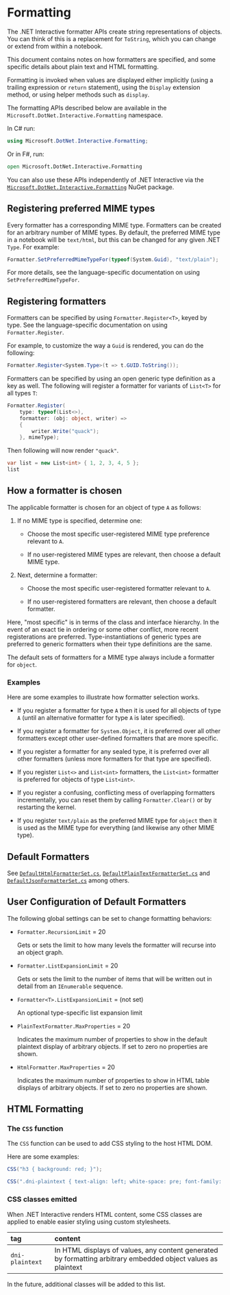# Formatting

The .NET Interactive formatter APIs create string representations of objects. You can think of this is a replacement for `ToString`, which you can change or extend from within a notebook.

This document contains notes on how formatters are specified, and some specific details about plain text and HTML formatting.

Formatting is invoked when values are displayed either implicitly (using a trailing expression or `return` statement), using the `Display` extension method, or using helper methods such as `display`.

The formatting APIs described below are available in the `Microsoft.DotNet.Interactive.Formatting` namespace.

In C# run:
```csharp
using Microsoft.DotNet.Interactive.Formatting;
```

Or in F#, run:
```fsharp
open Microsoft.DotNet.Interactive.Formatting
```

You can also use these APIs independently of .NET Interactive via the [`Microsoft.DotNet.Interactive.Formatting`](https://www.nuget.org/packages/Microsoft.DotNet.Interactive.Formatting) NuGet package.

##  Registering preferred MIME types

Every formatter has a corresponding MIME type. Formatters can be created for an arbitrary number of MIME types. By default, the preferred MIME type in a notebook will be `text/html`, but this can be changed for any given .NET `Type`. For example:

```csharp
Formatter.SetPreferredMimeTypeFor(typeof(System.Guid), "text/plain");
```

For more details, see the language-specific documentation on using `SetPreferredMimeTypeFor`.

##  Registering formatters

Formatters can be specified by using `Formatter.Register<T>`, keyed by type. See the language-specific documentation on using `Formatter.Register`.

For example, to customize the way a `Guid` is rendered, you can do the following:

```csharp
Formatter.Register<System.Type>(t => t.GUID.ToString());
```

Formatters can be specified by using an open generic type definition as a key as well. The following will register a formatter for variants of `List<T>` for all types `T`:

```csharp
Formatter.Register(
    type: typeof(List<>),
    formatter: (obj: object, writer) =>
    {
        writer.Write("quack");
    }, mimeType);
```

Then following will now render `"quack"`.

```csharp
var list = new List<int> { 1, 2, 3, 4, 5 };
list
```

##  How a formatter is chosen

The applicable formatter is chosen for an object of type `A` as follows:

1. If no MIME type is specified, determine one:

   - Choose the most specific user-registered MIME type preference relevant to `A`.

   - If no user-registered MIME types are relevant, then choose a default MIME type.

2. Next, determine a formatter:

   - Choose the most specific user-registered formatter relevant to `A`.

   - If no user-registered formatters are relevant, then choose a default formatter.

Here, "most specific" is in terms of the class and interface hierarchy. In the event of an exact tie in
ordering or some other conflict, more recent registerations are preferred. Type-instantiations of generic types are preferred to generic formatters when their type definitions are the same.

The default sets of formatters for a MIME type always include a formatter for `object`.

### Examples

Here are some examples to illustrate how formatter selection works.

* If you register a formatter for type `A` then it is used for all objects of type `A` (until an alternative formatter for type `A` is later specified).

* If you register a formatter for `System.Object`, it is preferred over all other formatters except other user-defined formatters that are more specific.

* If you register a formatter for any sealed type, it is preferred over all other formatters (unless more formatters for that type are specified).

* If you register `List<>` and `List<int>` formatters, the `List<int>` formatter is preferred for objects of type `List<int>`.

* If you register a confusing, conflicting mess of overlapping formatters incrementally, you can reset them by calling `Formatter.Clear()` or by restarting the kernel.

* If you register `text/plain` as the preferred MIME type for `object` then it is used as the MIME type for everything (and likewise any other MIME type).


## Default Formatters

See [`DefaultHtmlFormatterSet.cs`](https://github.com/dotnet/interactive/blob/main/src/Microsoft.DotNet.Interactive.Formatting/DefaultHtmlFormatterSet.cs), [`DefaultPlainTextFormatterSet.cs`](https://github.com/dotnet/interactive/blob/main/src/Microsoft.DotNet.Interactive.Formatting/DefaultJsonFormatterSet.cs) and [`DefaultJsonFormatterSet.cs`](https://github.com/dotnet/interactive/blob/main/src/Microsoft.DotNet.Interactive.Formatting/DefaultJsonFormatterSet.cs) among others.

## User Configuration of Default Formatters

The following global settings can be set to change formatting behaviors:

* `Formatter.RecursionLimit` = 20

  Gets or sets the limit to how many levels the formatter will recurse into an object graph.

* `Formatter.ListExpansionLimit` = 20

  Gets or sets the limit to the number of items that will be written out in detail from an `IEnumerable` sequence.

* `Formatter<T>.ListExpansionLimit` = (not set)

  An optional type-specific list expansion limit

* `PlainTextFormatter.MaxProperties` = 20

  Indicates the maximum number of properties to show in the default plaintext display of arbitrary objects. If set to zero no properties are shown.

* `HtmlFormatter.MaxProperties` = 20

  Indicates the maximum number of properties to show in HTML table displays of arbitrary objects. If set to zero no properties are shown.

## HTML Formatting

### The `CSS` function

The `CSS` function can be used to add CSS styling to the host HTML DOM.

Here are some examples:

```csharp
CSS("h3 { background: red; }");

CSS(".dni-plaintext { text-align: left; white-space: pre; font-family: monospace; }");
```

### CSS classes emitted

When .NET Interactive renders HTML content, some CSS classes are applied to enable easier styling using custom stylesheets.

| tag | content|
|:------|:-----------|
| `dni-plaintext` |  In HTML displays of values, any content generated by formatting arbitrary embedded object values as plaintext |

In the future, additional classes will be added to this list.





